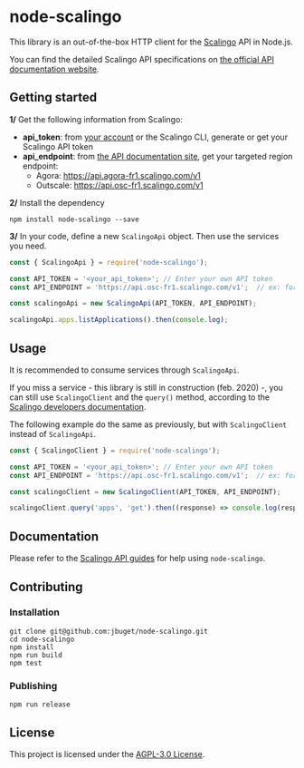 # node-scalingo

This library is an out-of-the-box HTTP client for the [Scalingo](https://scalingo.com/) API in Node.js.

You can find the detailed Scalingo API specifications on [the official API documentation website](https://developers.scalingo.com/).

## Getting started

**1/** Get the following information from Scalingo:
- **api_token**: from [your account](https://my.scalingo.com/profile) or the Scalingo CLI, generate or get your Scalingo API token
- **api_endpoint**: from [the API documentation site](https://developers.scalingo.com/), get your targeted region endpoint:
    - Agora: https://api.agora-fr1.scalingo.com/v1
    - Outscale: https://api.osc-fr1.scalingo.com/v1

**2/** Install the dependency

```
npm install node-scalingo --save
```

**3/** In your code, define a new `ScalingoApi` object. Then use the services you need.

```javascript
const { ScalingoApi } = require('node-scalingo');

const API_TOKEN = '<your_api_token>'; // Enter your own API token
const API_ENDPOINT = 'https://api.osc-fr1.scalingo.com/v1';  // ex: for Outscale region

const scalingoApi = new ScalingoApi(API_TOKEN, API_ENDPOINT);

scalingoApi.apps.listApplications().then(console.log);
```

## Usage

It is recommended to consume services through `ScalingoApi`.

If you miss a service - this library is still in construction (feb. 2020) -, you can still use `ScalingoClient` and the `query()` method, according to the [Scalingo developers documentation](https://developers.scalingo.com/).

The following example do the same as previously, but with `ScalingoClient` instead of `ScalingoApi`.

```javascript
const { ScalingoClient } = require('node-scalingo');

const API_TOKEN = '<your_api_token>'; // Enter your own API token
const API_ENDPOINT = 'https://api.osc-fr1.scalingo.com/v1';  // ex: for Outscale region

const scalingoClient = new ScalingoClient(API_TOKEN, API_ENDPOINT);

scalingoClient.query('apps', 'get').then((response) => console.log(response.data));
```

## Documentation

Please refer to the [Scalingo API guides](https://developers.scalingo.com/) for help using `node-scalingo`.

## Contributing

### Installation

```
git clone git@github.com:jbuget/node-scalingo.git
cd node-scalingo
npm install
npm run build
npm test
```

### Publishing

```
npm run release
```

## License

This project is licensed under the [AGPL-3.0 License](https://github.com/jbuget/node-scalingo/blob/master/LICENSE).